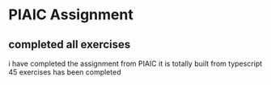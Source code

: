 # PIAIC Assignment 
## completed all exercises 
i have completed the assignment from PIAIC 
it is totally built from typescript
45 exercises has been completed

